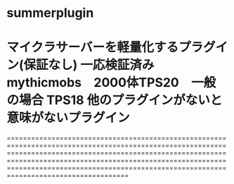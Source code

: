 # summerplugin
マイクラサーバーを軽量化するプラグイン(保証なし)
        一応検証済み　mythicmobs　2000体TPS20　一般の場合 TPS18
        他のプラグインがないと意味がないプラグイン
==================================================================================================================================================================================================================================================================================================================











============================================================================================================================================================================================================================================================================================================
